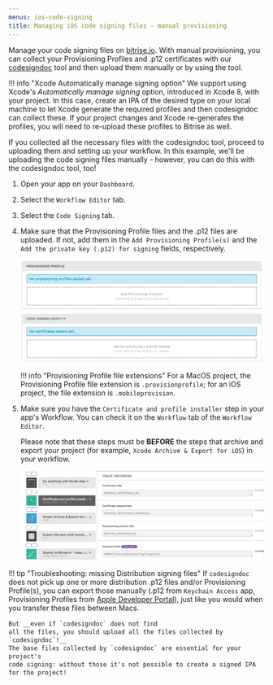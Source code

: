 ```yaml
---
menus: ios-code-signing
title: Managing iOS code signing files - manual provisioning
---
```

Manage your code signing files on [bitrise.io](https://www.bitrise.io). With manual provisioning, you can collect your Provisioning Profiles and .p12 certificates with our [codesigndoc](https://github.com/bitrise-tools/codesigndoc) tool and then upload them manually or by using the tool.

!!! info "Xcode Automatically manage signing option"
    We support using Xcode's
    _Automatically manage signing_ option, introduced in Xcode 8, with your project. In this case, create an IPA of the desired type on your local machine to let Xcode generate the required profiles and then codesigndoc can collect these. If your project changes and Xcode re-generates the profiles, you will need to re-upload these profiles to Bitrise as well.

If you collected all the necessary files with the codesigndoc tool, proceed to uploading them and setting up your workflow. In this example, we'll be uploading the code signing files manually - however, you can do this with the codesigndoc tool, too!

1. Open your app on your `Dashboard`.

1. Select the `Workflow Editor` tab.

1. Select the `Code Signing` tab.

1. Make sure that the Provisioning Profile files and the .p12 files are uploaded. If not, add them in the `Add Provisioning Profile(s)` and the `Add the private key (.p12) for signing` fields, respectively.

    ![Uploading certificates and Provisioning Profiles](/img/code-signing/ios-code-signing/provisioning-and-certificate-upload.png)

    !!! info "Provisioning Profile file extensions"
        For a MacOS project, the Provisioning Profile file extension is `.provisionprofile`; for an iOS project, the file extension is `.mobileprovision`.

1. Make sure you have the `Certificate and profile installer` step in your app's Workflow. You can check it on the `Workflow` tab of the `Workflow Editor`.

    Please note that these steps must be __BEFORE__ the steps that archive and export your project (for example, `Xcode Archive & Export for iOS`) in your workflow.

    ![Certificate and profile installer step in your workflow](/img/code-signing/ios-code-signing/workflow-with-cert-prof-inst.png)

!!! tip "Troubleshooting: missing Distribution signing files"
    If `codesigndoc` does not pick up one or more distribution .p12 files and/or Provisioning Profile(s),
    you can export those manually (.p12 from `Keychain Access` app, Provisioning Profiles from
    [Apple Developer Portal](https://developer.apple.com/)), just like you would when you
    transfer these files between Macs.

    But __even if `codesigndoc` does not find
    all the files, you should upload all the files collected by `codesigndoc`!__
    The base files collected by `codesigndoc` are essential for your project's
    code signing: without those it's not possible to create a signed IPA
    for the project!
